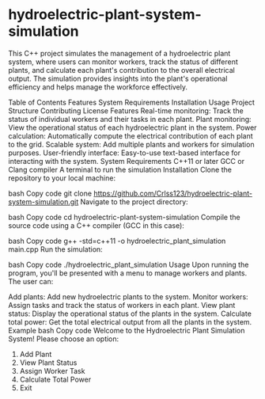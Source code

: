 # hydroelectric-plant-system-simulation

This C++ project simulates the management of a hydroelectric plant system, where users can monitor workers, track the status of different plants, and calculate each plant's contribution to the overall electrical output. The simulation provides insights into the plant's operational efficiency and helps manage the workforce effectively.

Table of Contents
Features
System Requirements
Installation
Usage
Project Structure
Contributing
License
Features
Real-time monitoring: Track the status of individual workers and their tasks in each plant.
Plant monitoring: View the operational status of each hydroelectric plant in the system.
Power calculation: Automatically compute the electrical contribution of each plant to the grid.
Scalable system: Add multiple plants and workers for simulation purposes.
User-friendly interface: Easy-to-use text-based interface for interacting with the system.
System Requirements
C++11 or later
GCC or Clang compiler
A terminal to run the simulation
Installation
Clone the repository to your local machine:

bash
Copy code
git clone https://github.com/Crlss123/hydroelectric-plant-system-simulation.git
Navigate to the project directory:

bash
Copy code
cd hydroelectric-plant-system-simulation
Compile the source code using a C++ compiler (GCC in this case):

bash
Copy code
g++ -std=c++11 -o hydroelectric_plant_simulation main.cpp
Run the simulation:

bash
Copy code
./hydroelectric_plant_simulation
Usage
Upon running the program, you'll be presented with a menu to manage workers and plants. The user can:

Add plants: Add new hydroelectric plants to the system.
Monitor workers: Assign tasks and track the status of workers in each plant.
View plant status: Display the operational status of the plants in the system.
Calculate total power: Get the total electrical output from all the plants in the system.
Example
bash
Copy code
Welcome to the Hydroelectric Plant Simulation System!
Please choose an option:
1. Add Plant
2. View Plant Status
3. Assign Worker Task
4. Calculate Total Power
5. Exit
